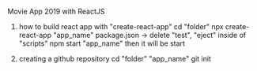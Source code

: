 Movie App 2019 with ReactJS

1. how to build react app with "create-react-app"
    cd "folder"
    npx create-react-app "app_name"
    package.json -> delete "test", "eject" inside of "scripts"
    npm start "app_name" then it will be start

2. creating a github repository
    cd "folder" "app_name"
    git init


